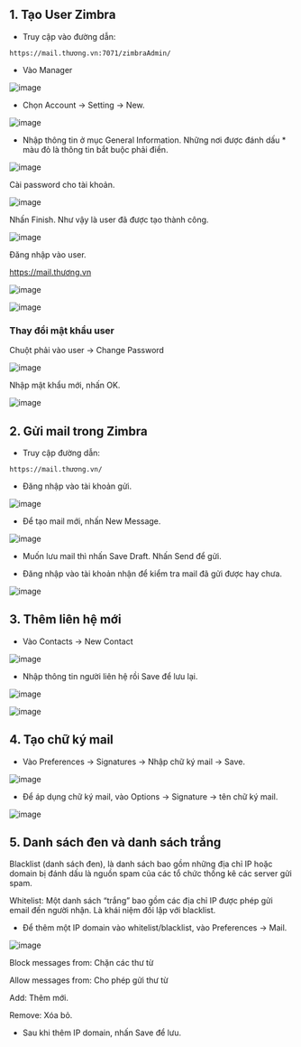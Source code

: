 ## 1. Tạo User Zimbra

- Truy cập vào đường dẫn:

```
https://mail.thương.vn:7071/zimbraAdmin/
```

- Vào Manager

![image](https://user-images.githubusercontent.com/111716161/193189376-3279d608-7d34-4ed1-a609-2eb7baf1f855.png)

- Chọn Account -> Setting -> New.

![image](https://user-images.githubusercontent.com/111716161/193189807-fdb004a5-97e4-4e5e-90a7-3f6117578df0.png)

- Nhập thông tin ở mục General Information. Những nơi được đánh dấu * màu đỏ là thông tin bắt buộc phải điền. 

![image](https://user-images.githubusercontent.com/111716161/193190018-5bcf0f76-3f93-4131-a89b-4c46e36f8564.png)

Cài password cho tài khoản.

![image](https://user-images.githubusercontent.com/111716161/193190352-61d8a5e9-28f1-4a13-b813-d62340293a44.png)

Nhấn Finish. Như vậy là user đã được tạo thành công.

![image](https://user-images.githubusercontent.com/111716161/193190400-1b9803e6-5cd0-4896-bb1c-fb8560063ab7.png)

Đăng nhập vào user.

https://mail.thương.vn

![image](https://user-images.githubusercontent.com/111716161/193190712-785577c2-b23f-48b3-8a52-f4dc7bb4dba8.png)

![image](https://user-images.githubusercontent.com/111716161/193190895-a20d3bc4-09f6-4ba3-bd4a-8959040f354f.png)

### Thay đổi mật khẩu user

Chuột phải vào user -> Change Password

![image](https://user-images.githubusercontent.com/111716161/193193028-ade7795c-81b1-4bce-9f86-b53731e2d010.png)

Nhập mật khẩu mới, nhấn OK.

![image](https://user-images.githubusercontent.com/111716161/193193067-4afe424e-6bbb-4743-bdbe-f661c49392c0.png)

## 2. Gửi mail trong Zimbra

- Truy cập đường dẫn: 

```
https://mail.thương.vn/
```

- Đăng nhập vào tài khoản gửi.

![image](https://user-images.githubusercontent.com/111716161/193193657-8c4d133e-8d8d-4c9c-916f-089520338467.png)

- Để tạo mail mới, nhấn New Message.

![image](https://user-images.githubusercontent.com/111716161/193216826-f6861e17-813f-4969-81cb-c2d78fed03cd.png)

- Muốn lưu mail thì nhấn Save Draft. Nhấn Send để gửi. 

- Đăng nhập vào tài khoản nhận để kiểm tra mail đã gửi được hay chưa. 

![image](https://user-images.githubusercontent.com/111716161/193216941-b2b35369-823d-40b2-a7c4-2f24fd9d3d82.png)

## 3. Thêm liên hệ mới

- Vào Contacts -> New Contact

![image](https://user-images.githubusercontent.com/111716161/193218837-e5561d97-c4a3-465f-9eb9-a7b684261ac9.png)

- Nhập thông tin người liên hệ rồi Save để lưu lại.

![image](https://user-images.githubusercontent.com/111716161/193219511-a27847ce-8391-4efc-bef2-63538e4e5b94.png)

![image](https://user-images.githubusercontent.com/111716161/193219591-764370f1-fe10-469b-a378-55d8e6178dbb.png)

## 4. Tạo chữ ký mail

- Vào Preferences -> Signatures -> Nhập chữ ký mail -> Save.

![image](https://user-images.githubusercontent.com/111716161/193221601-3bb83035-66f1-4c1b-8e65-b58bb8e68261.png)

- Để áp dụng chữ ký mail, vào Options -> Signature -> tên chữ ký mail.

![image](https://user-images.githubusercontent.com/111716161/193222500-6fdb8a98-8a07-4d25-9842-3e45a856dbc6.png)

## 5. Danh sách đen và danh sách trắng

Blacklist (danh sách đen), là danh sách bao gồm những địa chỉ IP hoặc domain bị đánh dấu là nguồn spam của các tổ chức thống kê các server gửi spam.

Whitelist: Một danh sách “trắng” bao gồm các địa chỉ IP được phép gửi email đến người nhận. Là khái niệm đối lập với blacklist.

- Để thêm một IP domain vào whitelist/blacklist, vào Preferences -> Mail.

![image](https://user-images.githubusercontent.com/111716161/193237835-e715c9dd-41c1-4767-8d26-4d46839a9006.png)

Block messages from: Chặn các thư từ

Allow messages from: Cho phép gửi thư từ

Add: Thêm mới.

Remove: Xóa bỏ. 

- Sau khi thêm IP domain, nhấn Save để lưu. 


